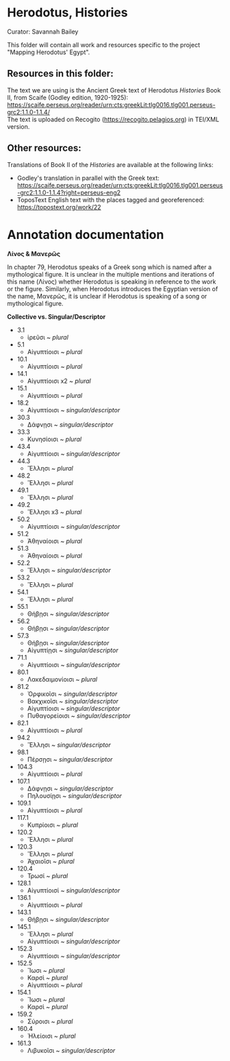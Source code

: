 # Herodotus, Histories

Curator: Savannah Bailey

This folder will contain all work and resources specific to the project "Mapping Herodotus' Egypt". 

## Resources in this folder: 

The text we are using is the Ancient Greek text of Herodotus _Histories_ Book II, from Scaife (Godley edition, 1920-1925): https://scaife.perseus.org/reader/urn:cts:greekLit:tlg0016.tlg001.perseus-grc2:1.1.0-1.1.4/   
The text is uploaded on Recogito (https://recogito.pelagios.org) in TEI/XML version. 

## Other resources: 

Translations of Book II of the _Histories_ are available at the following links: 
* Godley's translation in parallel with the Greek text: https://scaife.perseus.org/reader/urn:cts:greekLit:tlg0016.tlg001.perseus-grc2:1.1.0-1.1.4?right=perseus-eng2
* ToposText English text with the places tagged and georeferenced: https://topostext.org/work/22 

# Annotation documentation
**Λίνος & Μανερῶς**

In chapter 79, Herodotus speaks of a Greek song which is named after a mythological figure. It is unclear in the multiple mentions and iterations of this name (Λίνος) whether Herodotus is speaking in reference to the work or the figure. Similarly, when Herodotus introduces the Egyptian version of the name, Μανερῶς, it is unclear if Herodotus is speaking of a song or mythological figure. 

**Collective vs. Singular/Descriptor**
* 3.1
   * ἱρεῦσι ~ _plural_
* 5.1
   * Αἰγυπτίοισι ~ _plural_
* 10.1
   * Αἰγυπτίοισι ~ _plural_
* 14.1
   * Αἰγυπτίοισι x2 ~ _plural_
* 15.1
   * Αἰγυπτίοισι ~ _plural_
* 18.2
   * Αἰγυπτίοισι ~ _singular/descriptor_
* 30.3
   * Δάφνῃσι ~ _singular/descriptor_
* 33.3
   * Κυνησίοισι ~ _plural_
* 43.4
   * Αἰγυπτίοισι ~ _singular/descriptor_
* 44.3
   * Ἕλλησι ~ _plural_
* 48.2
   * Ἕλλησι ~ _plural_
* 49.1 
   * Ἕλλησι ~ _plural_
* 49.2
   * Ἕλλησι x3 ~ _plural_
* 50.2
   * Αἰγυπτίοισι ~ _singular/descriptor_
* 51.2
   * Ἀθηναίοισι ~ _plural_
* 51.3
   * Ἀθηναίοισι ~ _plural_
* 52.2
   * Ἕλλησι ~ _singular/descriptor_
* 53.2
   * Ἕλλησι ~ _plural_
* 54.1
   * Ἕλλησι ~ _plural_
* 55.1
   * Θήβῃσι ~ _singular/descriptor_
* 56.2
   * Θήβῃσι ~ _singular/descriptor_
* 57.3
   * Θήβῃσι ~ _singular/descriptor_
   * Αἰγυπτίῃσι ~ _singular/descriptor_
* 71.1
   * Αἰγυπτίοισι ~ _singular/descriptor_
* 80.1
   * Λακεδαιμονίοισι ~ _plural_
* 81.2
   * Ὀρφικοῖσι ~ _singular/descriptor_
   * Βακχικοῖσι ~ _singular/descriptor_
   * Αἰγυπτίοισι ~ _singular/descriptor_
   * Πυθαγορείοισι ~ _singular/descriptor_
* 82.1
   * Αἰγυπτίοισι ~ _plural_
* 94.2
   * Ἕλλησι ~ _singular/descriptor_
* 98.1
   * Πέρσῃσι ~ _singular/descriptor_
* 104.3
   * Αἰγυπτίοισι ~ _plural_
* 107.1
   * Δάφνῃσι ~ _singular/descriptor_
   * Πηλουσίῃσι ~ _singular/descriptor_
* 109.1
   * Αἰγυπτίοισι ~ _plural_
* 117.1
   * Κυπρίοισι ~ _plural_
* 120.2
   * Ἕλλησι ~ _plural_
* 120.3
   * Ἕλλησι ~ _plural_
   * Ἀχαιοῖσι ~ _plural_
* 120.4
   * Τρωσί ~ _plural_
* 128.1
   * Αἰγυπτίοισί ~ _singular/descriptor_
* 136.1
   * Αἰγυπτίοισι ~ _plural_
* 143.1
   * Θήβῃσι ~ _singular/descriptor_
* 145.1
   * Ἕλλησι ~ _plural_
   * Αἰγυπτίοισι ~ _singular/descriptor_
* 152.3
   * Αἰγυπτίοισι ~ _singular/descriptor_
* 152.5
   * Ἴωσι ~ _plural_
   * Καρσὶ ~ _plural_
   * Αἰγυπτίοισι ~ _plural_
* 154.1
   * Ἴωσι ~ _plural_
   * Καρσὶ ~ _plural_
* 159.2
   * Σύροισι ~ _plural_
* 160.4
   * Ἠλείοισι ~ _plural_
* 161.3
   * Λιβυκοῖσι ~ _singular/descriptor_
